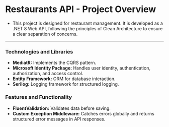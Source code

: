 # Restaurants API - Project Overview

- This project is designed for restaurant management. It is developed as a .NET 8 Web API, following the principles of Clean Architecture to ensure a clear separation of concerns.

---

### **Technologies and Libraries**

- **MediatR:** Implements the CQRS pattern.
- **Microsoft Identity Package:** Handles user identity, authentication, authorization, and access control.
- **Entity Framework:** ORM for database interaction.
- **Serilog:** Logging framework for structured logging.

### **Features and Functionality**

- **FluentValidation:** Validates data before saving.
- **Custom Exception Middleware:** Catches errors globally and returns structured error messages in API responses.
